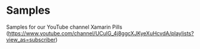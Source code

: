 # Samples
Samples for our YouTube channel Xamarin Pills (https://www.youtube.com/channel/UCulG_4j8ggcXJKyeXuHcvdA/playlists?view_as=subscriber)
